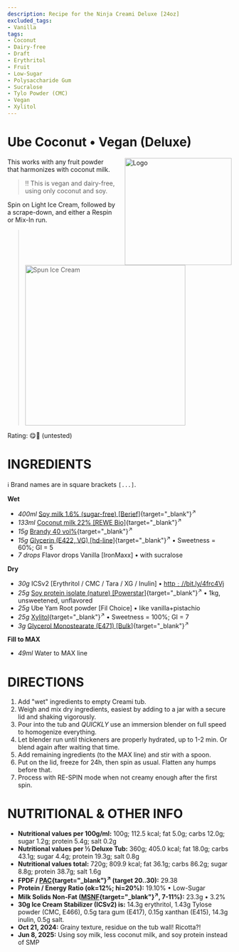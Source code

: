 ```yaml
---
description: Recipe for the Ninja Creami Deluxe [24oz]
excluded_tags:
- Vanilla
tags:
- Coconut
- Dairy-free
- Draft
- Erythritol
- Fruit
- Low-Sugar
- Polysaccharide Gum
- Sucralose
- Tylo Powder (CMC)
- Vegan
- Xylitol
---
```

# Ube Coconut • Vegan (Deluxe)
<img style="float: right; margin-left: 1.5em;" width=240 alt="Logo" src="logo-ube-coconut.png" />

This works with any fruit powder that harmonizes with coconut milk.

> ‼️ This is vegan and dairy-free, using only coconut and soy.

Spin on Light Ice Cream, followed by a scrape-down, and either a Respin or Mix-In run.

> <img width=360 alt="Spun Ice Cream" src="" class="zoomable" />

Rating: 😋🥥 (untested)

# INGREDIENTS

ℹ️ Brand names are in square brackets `[...]`.

**Wet**

  - _400ml_ [Soy milk 1.6% (sugar-free) \[Berief\]](/ice-creamery/info/ingredients/#soy-milk){target="_blank"}<sup>↗</sup>
  - _133ml_ [Coconut milk 22% \[REWE Bio\]](/ice-creamery/info/ingredients/#coconut-milk){target="_blank"}<sup>↗</sup>
  - _15g_ [Brandy 40 vol%](/ice-creamery/info/ingredients/#alcohol-ethanol){target="_blank"}<sup>↗</sup>
  - _15g_ [Glycerin (E422, VG) \[hd-line\]](/ice-creamery/info/ingredients/#vegetable-glycerin-glycerol-vg-e422){target="_blank"}<sup>↗</sup> • Sweetness = 60%; GI = 5
  - _7 drops_ Flavor drops Vanilla [IronMaxx] • with sucralose

**Dry**

  - _30g_ ICSv2 [Erythritol / CMC / Tara / XG / Inulin] • [http﹕//bit.ly/4frc4Vj](https://jhermann.github.io/ice-creamery/I/Ice%20Cream%20Stabilizer%20(ICS)/)
  - _25g_ [Soy protein isolate (nature) \[Powerstar\]](/ice-creamery/info/ingredients/#soy-protein-isolate){target="_blank"}<sup>↗</sup> • 1kg, unsweetened, unflavored
  - _25g_ Ube Yam Root powder [Fil Choice] • like vanilla+pistachio
  - _25g_ [Xylitol](/ice-creamery/info/ingredients/#xylitol-e967){target="_blank"}<sup>↗</sup> • Sweetness = 100%; GI = 7
  - _3g_ [Glycerol Monostearate (E471) \[Bulk\]](/ice-creamery/info/ingredients/#glycerol-monostearate-gms-e471){target="_blank"}<sup>↗</sup>

**Fill to MAX**

  - _49ml_ Water to MAX line

# DIRECTIONS

 1. Add "wet" ingredients to empty Creami tub.
 1. Weigh and mix dry ingredients, easiest by adding to a jar with a secure lid and shaking vigorously.
 1. Pour into the tub and *QUICKLY* use an immersion blender on full speed to homogenize everything.
 1. Let blender run until thickeners are properly hydrated, up to 1-2 min. Or blend again after waiting that time.
 1. Add remaining ingredients (to the MAX line) and stir with a spoon.
 1. Put on the lid, freeze for 24h, then spin as usual. Flatten any humps before that.
 1. Process with RE-SPIN mode when not creamy enough after the first spin.

# NUTRITIONAL & OTHER INFO
- **Nutritional values per 100g/ml:** 100g; 112.5 kcal; fat 5.0g; carbs 12.0g; sugar 1.2g; protein 5.4g; salt 0.2g
- **Nutritional values per ½ Deluxe Tub:** 360g; 405.0 kcal; fat 18.0g; carbs 43.1g; sugar 4.4g; protein 19.3g; salt 0.8g
- **Nutritional values total:** 720g; 809.9 kcal; fat 36.1g; carbs 86.2g; sugar 8.8g; protein 38.7g; salt 1.6g
- **FPDF / [PAC](/ice-creamery/info/glossary/#potere-anti-congelante-pac){target="_blank"}<sup>↗</sup> (target 20..30):** 29.38
- **Protein / Energy Ratio (ok=12%; hi=20%):** 19.10% • Low-Sugar
- **Milk Solids Non-Fat ([MSNF](/ice-creamery/info/glossary/#milk-solids-not-fat-msnf){target="_blank"}<sup>↗</sup>, 7-11%):** 23.3g • 3.2%
- **30g Ice Cream Stabilizer (ICSv2) is:** 14.3g erythritol, 1.43g Tylose powder (CMC, E466), 
0.5g tara gum (E417), 0.15g xanthan (E415),
14.3g inulin, 0.5g salt.
- **Oct 21, 2024:** Grainy texture, residue on the tub wall! Ricotta?!
- **Jun 8, 2025:** Using soy milk, less coconut milk, and soy protein instead of SMP
